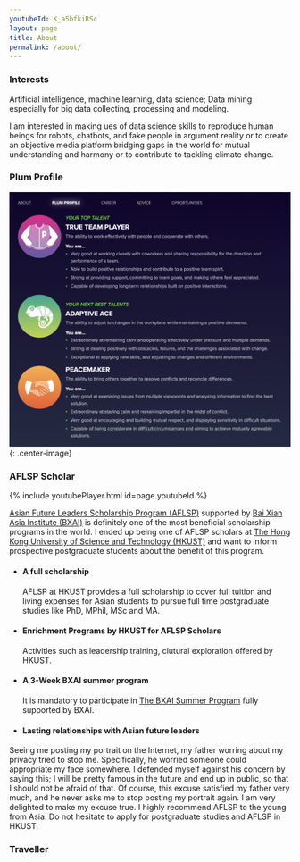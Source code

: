 ```yaml
---
youtubeId: K_a5bfkiRSc
layout: page
title: About
permalink: /about/
---
```


### __Interests__
Artificial intelligence, machine learning, data science; Data mining especially for big data collecting, processing and modeling.

I am interested in making ues of data science skills to reproduce human beings for robots, chatbots, and fake people in argument reality or to create an objective media platform bridging gaps in the world for mutual understanding and harmony or to contribute to tackling climate change.

### Plum Profile

![Plum profile](/assets/about/plum.png){: .center-image}

### __AFLSP Scholar__

{% include youtubePlayer.html id=page.youtubeId %}

[Asian Future Leaders Scholarship Program (AFLSP)](https://pg.ust.hk/aflsp) supported by [Bai Xian Asia Institute (BXAI)](https://www.bxai.org/) is definitely one of the most beneficial scholarship programs in the world. I ended up being one of AFLSP scholars at [The Hong Kong University of Science and Technology (HKUST)](https://www.ust.hk/) and want to inform prospective postgraduate students about the benefit of this program.

- #### A full scholarship
    AFLSP at HKUST provides a full scholarship to cover full tuition and living expenses for Asian students to pursue full time postgraduate studies like PhD, MPhil, MSc and MA.

- #### Enrichment Programs by HKUST for AFLSP Scholars
    Activities such as leadership training, clutural exploration offered by HKUST.

- #### A 3-Week BXAI summer program
    It is mandatory to participate in [The BXAI Summer Program](https://www.bxai.org/aflsp/education-program/bxai-summer-program/overview/) fully supported by BXAI.

- #### Lasting relationships with Asian future leaders

Seeing me posting my portrait on the Internet, my father worring about my privacy tried to stop me. Specifically, he worried someone could appropriate my face somewhere. I defended myself against his concern by saying this; I will be pretty famous in the future and end up in public, so that I should not be afraid of that. Of course, this excuse satisfied my father very much, and he never asks me to stop posting my portrait again. I am very delighted to make my excuse true. I highly recommend AFLSP to the young from Asia. Do not hesitate to apply for postgraduate studies and AFLSP in HKUST.


### __Traveller__

<!--- https://www.amcharts.com/visited_countries/ --->
<script src="https://www.amcharts.com/lib/3/ammap.js" type="text/javascript"></script>
<script src="https://www.amcharts.com/lib/3/maps/js/worldHigh.js" type="text/javascript"></script>
<script src="https://www.amcharts.com/lib/3/themes/dark.js" type="text/javascript"></script>
<div id="mapdiv" style="width: 100%; height: 400px;"></div>
<script type="text/javascript">
    var map = AmCharts.makeChart("mapdiv",{
    type: "map",
    theme: "dark",
    projection: "winkel3",
    panEventsEnabled : true,
    backgroundColor : "#535364",
    backgroundAlpha : 1,
    zoomControl: {
       zoomControlEnabled : true
    },
    dataProvider : {
        map : "worldHigh",
        getAreasFromMap : true,
        areas :
        [
	{
		"id": "AT",
		"showAsSelected": true
	},
	{
		"id": "BE",
		"showAsSelected": true
	},
	{
		"id": "CZ",
		"showAsSelected": true
	},
	{
		"id": "FR",
		"showAsSelected": true
	},
	{
		"id": "DE",
		"showAsSelected": true
	},
	{
		"id": "HU",
		"showAsSelected": true
	},
	{
		"id": "IT",
		"showAsSelected": true
	},
	{
		"id": "LU",
		"showAsSelected": true
	},
	{
		"id": "PT",
		"showAsSelected": true
	},
	{
		"id": "SI",
		"showAsSelected": true
	},
	{
		"id": "ES",
		"showAsSelected": true
	},
	{
		"id": "CH",
		"showAsSelected": true
	},
	{
		"id": "US",
		"showAsSelected": true
	},
	{
		"id": "CN",
		"showAsSelected": true
	},
	{
		"id": "HK",
		"showAsSelected": true
	},
	{
		"id": "JP",
		"showAsSelected": true
	},
	{
		"id": "MO",
		"showAsSelected": true
	},
	{
		"id": "KR",
		"showAsSelected": true
	}
        ]
    },
    areasSettings : {
        autoZoom : true,
        color : "#B4B4B7",
        colorSolid : "#84ADE9",
        selectedColor : "#84ADE9",
        outlineColor : "#666666",
        rollOverColor : "#9EC2F7",
        rollOverOutlineColor : "#000000"
    }
    });
</script>

